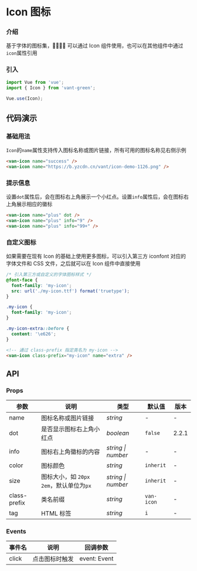 # Icon 图标

### 介绍

基于字体的图标集， 可以通过 Icon 组件使用，也可以在其他组件中通过`icon`属性引用

### 引入

```javascript
import Vue from 'vue';
import { Icon } from 'vant-green';

Vue.use(Icon);
```

## 代码演示

### 基础用法

`Icon`的`name`属性支持传入图标名称或图片链接，所有可用的图标名称见右侧示例

```html
<van-icon name="success" />
<van-icon name="https://b.yzcdn.cn/vant/icon-demo-1126.png" />
```

### 提示信息

设置`dot`属性后，会在图标右上角展示一个小红点。设置`info`属性后，会在图标右上角展示相应的徽标

```html
<van-icon name="plus" dot />
<van-icon name="plus" info="9" />
<van-icon name="plus" info="99+" />
```

### 自定义图标

如果需要在现有 Icon 的基础上使用更多图标，可以引入第三方 iconfont 对应的字体文件和 CSS 文件，之后就可以在 Icon 组件中直接使用

```css
/* 引入第三方或自定义的字体图标样式 */
@font-face {
  font-family: 'my-icon';
  src: url('./my-icon.ttf') format('truetype');
}

.my-icon {
  font-family: 'my-icon';
}

.my-icon-extra::before {
  content: '\e626';
}
```

```html
<!-- 通过 class-prefix 指定类名为 my-icon -->
<van-icon class-prefix="my-icon" name="extra" />
```

## API

### Props

| 参数         | 说明                                      | 类型               | 默认值     | 版本  |
| ------------ | ----------------------------------------- | ------------------ | ---------- | ----- |
| name         | 图标名称或图片链接                        | _string_           | -          | -     |
| dot          | 是否显示图标右上角小红点                  | _boolean_          | `false`    | 2.2.1 |
| info         | 图标右上角徽标的内容                      | _string \| number_ | -          | -     |
| color        | 图标颜色                                  | _string_           | `inherit`  | -     |
| size         | 图标大小，如 `20px` `2em`，默认单位为`px` | _string \| number_ | `inherit`  | -     |
| class-prefix | 类名前缀                                  | _string_           | `van-icon` | -     |
| tag          | HTML 标签                                 | _string_           | `i`        | -     |

### Events

| 事件名 | 说明           | 回调参数     |
| ------ | -------------- | ------------ |
| click  | 点击图标时触发 | event: Event |
